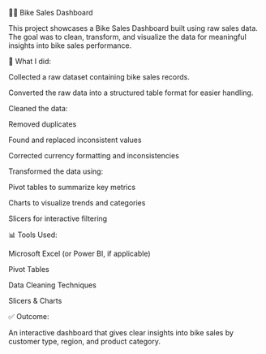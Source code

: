 🚴‍♂️ Bike Sales Dashboard

This project showcases a Bike Sales Dashboard built using raw sales data. The goal was to clean, transform, and visualize the data for meaningful insights into bike sales performance.

🔧 What I did:

Collected a raw dataset containing bike sales records.

Converted the raw data into a structured table format for easier handling.

Cleaned the data:

Removed duplicates

Found and replaced inconsistent values

Corrected currency formatting and inconsistencies

Transformed the data using:

Pivot tables to summarize key metrics

Charts to visualize trends and categories

Slicers for interactive filtering

📊 Tools Used:

Microsoft Excel (or Power BI, if applicable)

Pivot Tables

Data Cleaning Techniques

Slicers & Charts

✅ Outcome:

An interactive dashboard that gives clear insights into bike sales by customer type, region, and product category.
